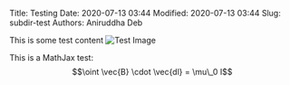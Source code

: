 Title: Testing
Date: 2020-07-13 03:44
Modified: 2020-07-13 03:44
Slug: subdir-test
Authors: Aniruddha Deb

This is some test content
![Test Image]({static}/articles/2020/res/test_post/big_buck_bunny.png)

This is a MathJax test:
$$\oint \vec{B} \cdot \vec{dl} = \mu\_0 I$$

